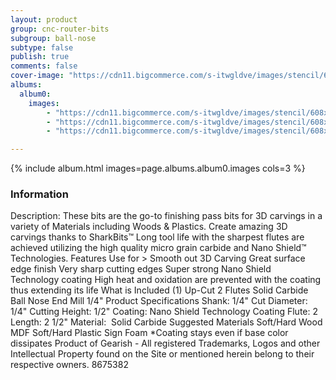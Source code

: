 ```yaml
---
layout: product
group: cnc-router-bits
subgroup: ball-nose
subtype: false
publish: true
comments: false
cover-image: "https://cdn11.bigcommerce.com/s-itwgldve/images/stencil/608x608/products/3216/7632/sb-9014-ns_s_w_1__41568.1675310625.png?c=2"
albums:
  album0:
    images:
        - "https://cdn11.bigcommerce.com/s-itwgldve/images/stencil/608x608/products/3216/7632/sb-9014-ns_s_w_1__41568.1675310625.png?c=2"
        - "https://cdn11.bigcommerce.com/s-itwgldve/images/stencil/608x608/products/3216/7714/9014-Bit_Spinning__22567.1675310625.gif?c=2"
        - "https://cdn11.bigcommerce.com/s-itwgldve/images/stencil/608x608/products/3216/7408/SB-9014-NS__72132.1675310625.png?c=2"

---
```


{% include album.html images=page.albums.album0.images cols=3 %}

### Information

Description:
 These bits are the go-to finishing pass bits for 3D carvings in a variety of Materials including Woods & Plastics.  Create amazing 3D carvings thanks to SharkBits™ Long tool life with the sharpest flutes are achieved utilizing the high quality micro grain carbide and Nano Shield™ Technologies.  Features  Use for > Smooth out 3D Carving Great surface edge finish Very sharp cutting edges Super strong Nano Shield Technology coating High heat and oxidation are prevented with the coating thus extending its life  What is Included  (1) Up-Cut 2 Flutes Solid Carbide Ball Nose End Mill 1/4"  Product Specifications  Shank: 1/4" Cut Diameter: 1/4" Cutting Height: 1/2" Coating: Nano Shield Technology Coating Flute: 2 Length: 2 1/2" Material:  Solid Carbide  Suggested Materials   Soft/Hard Wood MDF Soft/Hard Plastic Sign Foam   *Coating stays even if base color dissipates Product of Gearish - All registered Trademarks, Logos and other Intellectual Property found on the Site or mentioned herein belong to their respective owners. 8675382  


